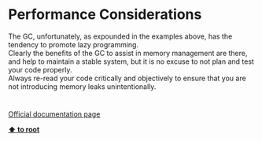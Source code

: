 # Performance Considerations




<div class="phpcode"><span class="html">
The GC, unfortunately, as expounded in the examples above, has the tendency to promote lazy programming.<br>Clearly the benefits of the GC to assist in memory management are there, and help to maintain a stable system, but it is no excuse to not plan and test your code properly.<br>Always re-read your code critically and objectively to ensure that you are not introducing memory leaks unintentionally.</span>
</div>
  

#

[Official documentation page](https://www.php.net/manual/en/features.gc.performance-considerations.php)

**[⬆ to root](/)**